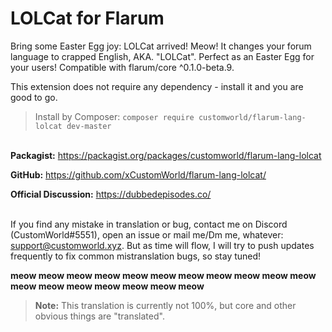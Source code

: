 # LOLCat for Flarum

Bring some Easter Egg joy: LOLCat arrived! Meow!
It changes your forum language to crapped English, AKA. "LOLCat". Perfect as an Easter Egg for your users!
Compatible with flarum/core ^0.1.0-beta.9.

This extension does not require any dependency - install it and you are good to go.

> Install by Composer: `composer require customworld/flarum-lang-lolcat dev-master`


\
**Packagist:** https://packagist.org/packages/customworld/flarum-lang-lolcat

**GitHub:** https://github.com/xCustomWorld/flarum-lang-lolcat/

**Official Discussion:** https://dubbedepisodes.co/

\
If you find any mistake in translation or bug, contact me on Discord (CustomWorld#5551), open an issue or mail me/Dm me, whatever: support@customworld.xyz. But as time will flow, I will try to push updates frequently to fix common mistranslation bugs, so stay tuned!

**meow meow meow meow meow meow meow meow meow meow meow meow meow meow meow meow meow meow**

> **Note:** This translation is currently not 100%, but core and other obvious things are "translated".
